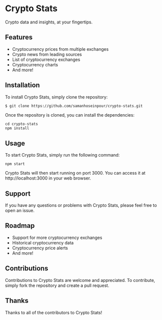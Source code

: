 # Crypto Stats

Crypto data and insights, at your fingertips.

## Features

- Cryptocurrency prices from multiple exchanges
- Crypto news from leading sources
- List of cryptocurrency exchanges
- Cryptocurrency charts
- And more!

## Installation

To install Crypto Stats, simply clone the repository:

```sh
$ git clone https://github.com/samanhoseinpour/crypto-stats.git
```

Once the repository is cloned, you can install the dependencies:

```
cd crypto-stats
npm install
```

## Usage

To start Crypto Stats, simply run the following command:

```
npm start
```

Crypto Stats will then start running on port 3000. You can access it at http://localhost:3000 in your web browser.

## Support

If you have any questions or problems with Crypto Stats, please feel free to open an issue.

## Roadmap

- Support for more cryptocurrency exchanges
- Historical cryptocurrency data
- Cryptocurrency price alerts
- And more!

## Contributions

Contributions to Crypto Stats are welcome and appreciated. To contribute, simply fork the repository and create a pull request.

## Thanks

Thanks to all of the contributors to Crypto Stats!
